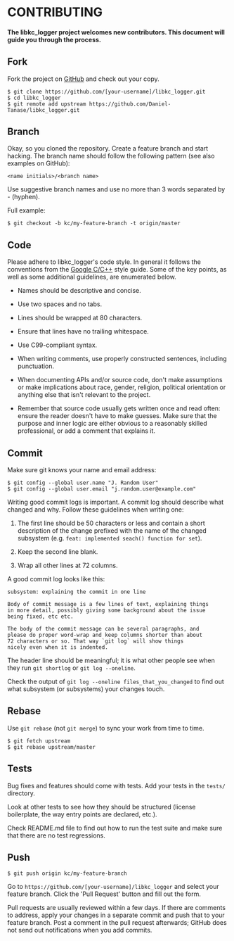 # CONTRIBUTING

#### The libkc_logger project welcomes new contributors. This document will guide you through the process.

## Fork

Fork the project on [GitHub](https://github.com/Daniel-Tanase/libkc_logger)
and check out your copy.

```
$ git clone https://github.com/[your-username]/libkc_logger.git
$ cd libkc_logger
$ git remote add upstream https://github.com/Daniel-Tanase/libkc_logger.git
```

## Branch

Okay, so you cloned the repository. Create a feature branch and start hacking.
The branch name should follow the following pattern (see also examples on GitHub):

`<name initials>/<branch name>`

Use suggestive branch names and use no more than 3 words separated by - (hyphen).

Full example:

`$ git checkout -b kc/my-feature-branch -t origin/master`

## Code

Please adhere to libkc_logger's code style. In general it follows the
conventions from the [Google C/C++](https://google.github.io/styleguide/cppguide.html)
style guide. Some of the key points, as well as some additional guidelines, are
enumerated below.

- Names should be descriptive and concise.

- Use two spaces and no tabs.

- Lines should be wrapped at 80 characters.

- Ensure that lines have no trailing whitespace.

- Use C99-compliant syntax.

- When writing comments, use properly constructed sentences, including punctuation.

- When documenting APIs and/or source code, don't make assumptions or make
implications about race, gender, religion, political orientation or anything
else that isn't relevant to the project.

- Remember that source code usually gets written once and read often: ensure the
reader doesn't have to make guesses. Make sure that the purpose and inner logic
are either obvious to a reasonably skilled professional, or add a comment that
explains it.

## Commit

Make sure git knows your name and email address:

```
$ git config --global user.name "J. Random User"
$ git config --global user.email "j.random.user@example.com"
```

Writing good commit logs is important. A commit log should describe what changed
and why. Follow these guidelines when writing one:

1. The first line should be 50 characters or less and contain a short description
of the change prefixed with the name of the changed subsystem
(e.g. `feat: implemented seach() function for set`).

2. Keep the second line blank.

3. Wrap all other lines at 72 columns.

A good commit log looks like this:

```
subsystem: explaining the commit in one line

Body of commit message is a few lines of text, explaining things
in more detail, possibly giving some background about the issue
being fixed, etc etc.

The body of the commit message can be several paragraphs, and
please do proper word-wrap and keep columns shorter than about
72 characters or so. That way `git log` will show things
nicely even when it is indented.
```

The header line should be meaningful; it is what other people see when they run
`git shortlog` or `git log --oneline`.

Check the output of `git log --oneline files_that_you_changed` to find out what
subsystem (or subsystems) your changes touch.

## Rebase

Use `git rebase` (not `git merge`) to sync your work from time to time.

```
$ git fetch upstream
$ git rebase upstream/master
```

## Tests

Bug fixes and features should come with tests. Add your tests in the `tests/`
directory.

Look at other tests to see how they should be structured (license boilerplate,
the way entry points are declared, etc.).

Check README.md file to find out how to run the test suite and make sure that
there are no test regressions.

## Push

```
$ git push origin kc/my-feature-branch
```

Go to `https://github.com/[your-username]/libkc_logger` and select your
feature branch. Click the 'Pull Request' button and fill out the form.

Pull requests are usually reviewed within a few days. If there are comments to
address, apply your changes in a separate commit and push that to your feature
branch. Post a comment in the pull request afterwards; GitHub does not send out
notifications when you add commits.
